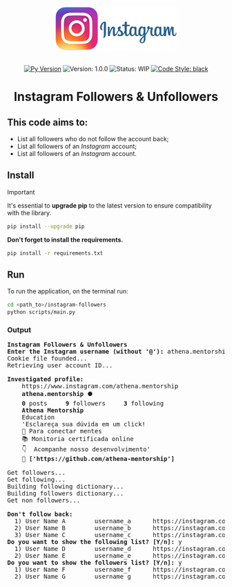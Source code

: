 <div align="center">
<img src="assets/instagram_logo.png" alt="Logo" height="100px"/>
<br><br>

[![Py Version](https://img.shields.io/badge/Python%20Version-3.10-111?&labelColor=051637)](_____)
![Version: 1.0.0](https://img.shields.io/badge/%20Version%20-1.0.0-111?&labelColor=051637)
![Status: WIP](https://img.shields.io/badge/Status-W.I.P-111?&labelColor=051637)
[![Code Style: black](https://img.shields.io/badge/Code%20Style-Black-111?&labelColor=051637)](https://github.com/psf/black)

<!-- [![Contributors](https://img.shields.io/github/contributors/lucaslealll/instagram-followers)](https://github.com/lucaslealll/instagram-followers/graphs/contributors/badge/) -->
<!-- [![Artifact HUB](https://img.shields.io/endpoint?url=_____)](_____) -->

<h1><strong>Instagram Followers & Unfollowers</strong></h1>
</div>

## This code aims to:
- List all followers who do not follow the account back;
- List all followers of an *Instagram* account;
- List all followers of an *Instagram* account.

## Install
> [!IMPORTANT]
> It's essential to **upgrade pip** to the latest version to ensure compatibility with the library.
> ```sh
> pip install --upgrade pip
> ```
>
> **Don't forget to install the requirements.**
> ```sh
> pip install -r requirements.txt
> ```
> 

## Run

To run the application, on the terminal run:
```sh
cd <path_to>/instagram-followers
python scripts/main.py
```

### Output
<pre>
<b>Instagram Followers & Unfollowers</b>
<b>Enter the Instagram username (without '@'):</b> athena.mentorship
Cookie file founded...
Retrieving user account ID...

<b>Investigated profile:</b>
    https://www.instagram.com/athena.mentorship
    <b>athena.mentorship</b> 🟓
    <b>0</b> posts     <b>9</b> followers     <b>3</b> following
    <b>Athena Mentorship</b>
    Education
    'Esclareça sua dúvida em um click!
    🧠 Para conectar mentes
    📚 Monitoria certificada online
    👇  Acompanhe nosso desenvolvimento'
    🔗 <b>['https://github.com/athena-mentorship']</b>

Get followers...
Get following...
Building following dictionary...
Building followers dictionary...
Get non followers...

<b>Don't follow back:</b>
  1) User Name A        username_a      https://instagram.com/username_a
  2) User Name B        username_b      https://instagram.com/username_b
  3) User Name C        username_c      https://instagram.com/username_c
<b>Do you want to show the following list? [Y/n]:</b> y
  1) User Name D        username_d      https://instagram.com/username_d
  2) User Name E        username_e      https://instagram.com/username_e
<b>Do you want to show the followers list? [Y/n]:</b> y
  1) User Name F        username_f      https://instagram.com/username_f
  2) User Name G        username_g      https://instagram.com/username_g
</pre>